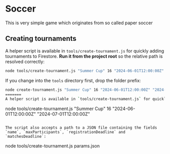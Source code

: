 # Soccer

This is very simple game which originates from so called paper soccer
## Creating tournaments

A helper script is available in `tools/create-tournament.js` for quickly adding
tournaments to Firestore. **Run it from the project root** so the relative path
is resolved correctly:

```bash
node tools/create-tournament.js "Summer Cup" 16 "2024-06-01T12:00:00Z" "2024-07-01T12:00:00Z"
```

If you change into the `tools` directory first, drop the folder prefix:

```bash
node create-tournament.js "Summer Cup" 16 "2024-06-01T12:00:00Z" "2024-07-01T12:00:00Z"
=======
A helper script is available in `tools/create-tournament.js` for quickly adding tournaments to Firestore.

```
node tools/create-tournament.js "Summer Cup" 16 "2024-06-01T12:00:00Z" "2024-07-01T12:00:00Z"

```

The script also accepts a path to a JSON file containing the fields `name`, `maxParticipants`, `registrationDeadline` and `matchesDeadline`:

```
node tools/create-tournament.js params.json
```
